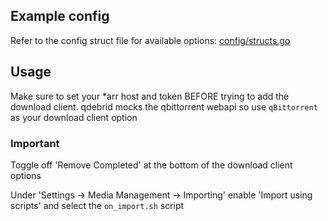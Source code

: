 ## Example config

Refer to the config struct file for available options:
[config/structs.go](config/structs.go)

## Usage

Make sure to set your *arr host and token BEFORE trying to add the download client.
qdebrid mocks the qbittorrent webapi so use `qBittorrent` as your download client option

### Important

Toggle off 'Remove Completed' at the bottom of the download client options

Under 'Settings -> Media Management -> Importing' enable 'Import using scripts' and select the `on_import.sh` script
